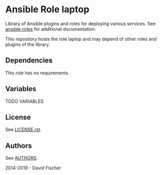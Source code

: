 # Ansible Role laptop

Library of Ansible plugins and roles for deploying various services.
See [ansible-roles](https://github.com/davidfischer-ch/ansible-roles) for additional documentation.

This repository hosts the role laptop and may depend of other roles and plugins of the library.

## Dependencies

This role has no requirements.

## Variables

TODO VARIABLES

## License

See [LICENSE.rst](LICENSE.rst).

## Authors

See [AUTHORS](AUTHORS).

2014-2019 - David Fischer
